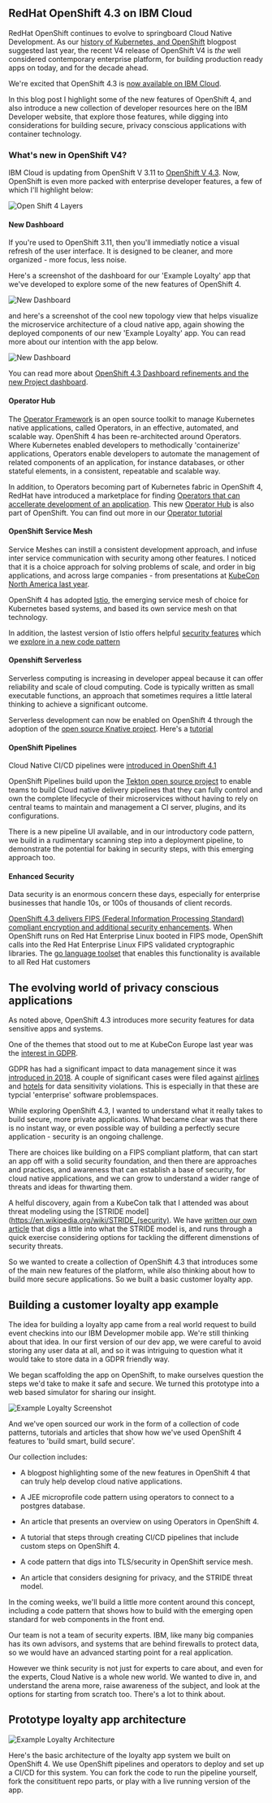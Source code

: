 ## RedHat OpenShift 4.3 on IBM Cloud

RedHat OpenShift continues to evolve to springboard Cloud Native Development. As our [history of Kubernetes, and OpenShift](https://developer.ibm.com/blogs/a-brief-history-of-red-hat-openshift/) blogpost suggested last year, the recent V4 release of OpenShift V4 is _the_ well considered contemporary enterprise platform, for building production ready apps on today, and for the decade ahead.

We're excited that OpenShift 4.3 is [now available on IBM Cloud]().

In this blog post I highlight some of the new features of OpenShift 4, and also introduce a new collection of developer resources here on the IBM Developer website, that explore those features, while digging into considerations for building secure, privacy conscious applications with container technology.

### What's new in OpenShift V4?

IBM Cloud is updating from OpenShift V 3.11 to [OpenShift V 4.3](https://docs.openshift.com/container-platform/4.3/release_notes/ocp-4-3-release-notes.html). Now, OpenShift is even more packed with enterprise developer features, a few of which I'll highlight below:


![Open Shift 4 Layers](./openshift4.png)

#### New Dashboard

If you're used to OpenShift 3.11, then you'll immediatly notice a visual refresh of the user interface. It is designed to be cleaner, and more organized - more focus, less noise.

Here's a screenshot of the dashboard for our 'Example Loyalty' app that we've developed to explore some of the new features of OpenShift 4.

![New Dashboard](./dashboard.png)

and here's a screenshot of the cool new topology view that helps visualize the microservice architecture of a cloud native app, again showing the deployed components of our new 'Example Loyalty' app. You can read more about our intention with the app below.

![New Dashboard](./topology.png)

You can read more about [OpenShift 4.3 Dashboard refinements and the new Project dashboard](https://blog.openshift.com/openshift-4-3-dashboard-refinements-and-the-new-project-dashboard/).

#### Operator Hub

The [Operator Framework](https://github.com/operator-framework) is an open source toolkit to manage Kubernetes native applications, called Operators, in an effective, automated, and scalable way. OpenShift 4 has been re-architected around Operators. Where Kubernetes enabled developers to methodically 'containerize' applications, Operators enable developers to automate the management of related components of an application, for instance databases, or other stateful elements, in a consistent, repeatable and scalable way.

In addition, to Operators becoming part of Kubernetes fabric in OpenShift 4, RedHat have introduced a marketplace for finding [Operators that can accellerate development of an application](https://enterprisersproject.com/article/2019/2/kubernetes-operators-plain-english?page=1). This new [Operator Hub](https://operatorhub.io/) is also part of OpenShift. You can find out more in our [Operator tutorial]()

#### OpenShift Service Mesh

Service Meshes can instill a consistent development approach, and infuse inter service communication with security among other features. I noticed that it is a choice approach for solving problems of scale, and order in big applications, and across large companies - from presentations at [KubeCon North America last year](https://www.youtube.com/watch?v=Z6aN3Smt-9M). 

OpenShift 4 has adopted [Istio](https://istio.io/), the emerging service mesh of choice for Kubernetes based systems, and based its own service mesh on that technology.

In addition, the lastest version of Istio offers helpful [security features](https://istio.io/docs/concepts/security/) which we [explore in a new code pattern]()

#### Openshift Serverless

Serverless computing is increasing in developer appeal because it can offer reliability and scale of cloud computing. Code is typically written as small executable functions, an approach that sometimes requires a little lateral thinking to achieve a significant outcome.

Serverless development can now be enabled on OpenShift 4 through the adoption of the [open source Knative project](https://cloud.google.com/tekton).  Here's a [tutorial](https://developer.ibm.com/recipes/tutorials/deploy-a-serverless-application-using-knative-in-openshift-4-2-cp4app-4-0/)

#### OpenShift Pipelines

Cloud Native CI/CD pipelines were [introduced in OpenShift 4.1](https://blog.openshift.com/cloud-native-ci-cd-with-openshift-pipelines/)

OpenShift Pipelines build upon the [Tekton open source project](https://cloud.google.com/tekton) to enable teams to build Cloud native delivery pipelines that they can fully control and own the complete lifecycle of their microservices without having to rely on central teams to maintain and management a CI server, plugins, and its configurations.

There is a new pipeline UI available, and in our introductory code pattern, we build in a rudimentary scanning step into a deployment pipeline, to demonstrate the potential for baking in security steps, with this emerging approach too.

#### Enhanced Security

Data security is an enormous concern these days, especially for enterprise businesses that handle 10s, or 100s of thousands of client records. 

[OpenShift 4.3 delivers FIPS (Federal Information Processing Standard) compliant encryption and additional security enhancements](https://blog.openshift.com/introducing-red-hat-openshift-4-3-to-enhance-kubernetes-security/). When OpenShift runs on Red Hat Enterprise Linux booted in FIPS mode, OpenShift calls into the Red Hat Enterprise Linux FIPS validated cryptographic libraries. The [go language toolset](https://developers.redhat.com/blog/2019/06/24/go-and-fips-140-2-on-red-hat-enterprise-linux/?extIdCarryOver=true&sc_cid=701f2000001OH74AAG) that enables this functionality is available to all Red Hat customers



## The evolving world of privacy conscious applications

As noted above, OpenShift 4.3 introduces more security features for data sensitive apps and systems.

One of the themes that stood out to me at KubeCon Europe last year was the [interest in GDPR](https://www.youtube.com/watch?v=sKaeOApBPsw). 

GDPR has had a significant impact to data management since it was [introduced in 2018](https://www.forbes.com/sites/andrewrossow/2018/05/25/the-birth-of-gdpr-what-is-it-and-what-you-need-to-know/#3e15cc9055e5). A couple of significant cases were filed against [airlines](https://www.cnet.com/news/british-airways-faces-record-breaking-230m-gdpr-fine-for-2018-data-breach/) and [hotels](https://www.forbes.com/sites/kateoflahertyuk/2019/07/09/marriott-faces-gdpr-fine-of-123-million/#1b46964c4525) for data sensitivity violations. This is especially in that these are typcial 'enterprise' software problemspaces. 

While exploring OpenShift 4.3, I wanted to understand what it really takes to build secure, more private applications. What became clear was that there is no instant way, or even possible way of building a perfectly secure application - security is an ongoing challenge. 

There are choices like building on a FIPS compliant platform, that can start an app off with a solid security foundation, and then there are  approaches and practices, and awareness that can establish a base of security, for cloud native applications, and we can grow to understand a wider range of threats and ideas for thwarting them.

A helful discovery, again from a KubeCon talk that I attended was about threat modeling using the [STRIDE model](https://en.wikipedia.org/wiki/STRIDE_(security). We have [written our own article]() that digs a little into what the STRIDE model is, and runs through a quick exercise considering options for tackling the different dimenstions of security threats.

So we wanted to create a collection of OpenShift 4.3 that introduces some of the main new features of the platform, while also thinking about how to build more secure applications. So we built a basic customer loyalty app.


## Building a customer loyalty app example

The idea for building a loyalty app came from a real world request to build event checkins into our IBM Developmer mobile app. We're still thinking about that idea. In our first version of our dev app, we were careful to avoid storing any user data at all, and so it was intriguing to question what it would take to store data in a GDPR friendly way.

We began scaffolding the app on OpenShift, to make ourselves question the steps we'd take to make it safe and secure. We turned this prototype into a web based simulator for sharing our insight.

![Example Loyalty Screenshot](./exampleloyalty.png)

And we've open sourced our work in the form of a collection of code patterns, tutorials and articles that show how we've used OpenShift 4 features to 'build smart, build secure'.

Our collection includes:

- A blogpost highlighting some of the new features in OpenShift 4 that can truly help develop cloud native applications.

- A JEE microprofile code pattern using operators to connect to a postgres database.

- An article that presents an overview on using Operators in OpenShift 4.

- A tutorial that steps through creating CI/CD pipelines that include custom steps on OpenShift 4.

- A code pattern that digs into TLS/security in OpenShift service mesh.

- An article that considers designing for privacy, and the STRIDE threat model.

In the coming weeks, we'll build a little more content around this concept, including a code pattern that shows how to build with the emerging open standard for web components in the front end.

Our team is not a team of security experts. IBM, like many big companies has its own advisors, and systems that are behind firewalls to protect data, so we would have an advanced starting point for a real application.

However we think security is not just for experts to care about, and even for the experts, Cloud Native is a whole new world. We wanted to dive in, and understand the arena more, raise awareness of the subject, and look at the options for starting from scratch too. There's a lot to think about.

## Prototype loyalty app architecture 

![Example Loyalty Architecture](./loyaltyarchitecture.png)

Here's the basic architecture of the loyalty app system we built on OpenShift 4. We use OpenShift pipelines and operators to deploy and set up a CI/CD for this system. You can fork the code to run the pipeline yourself, fork the consitituent repo parts, or play with a live running version of the app.










